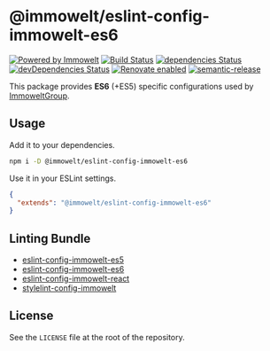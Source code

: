 # @immowelt/eslint-config-immowelt-es6

[![Powered by Immowelt](https://img.shields.io/badge/powered%20by-immowelt-yellow.svg?colorB=ffb200)](https://stackshare.io/immowelt-group/)
[![Build Status](https://travis-ci.org/ImmoweltGroup/eslint-config-immowelt-es6.svg?branch=master)](https://travis-ci.org/ImmoweltGroup/eslint-config-immowelt-es6)
[![dependencies Status](https://david-dm.org/ImmoweltGroup/eslint-config-immowelt-es6/status.svg)](https://david-dm.org/ImmoweltGroup/eslint-config-immowelt-es6)
[![devDependencies Status](https://david-dm.org/ImmoweltGroup/eslint-config-immowelt-es6/dev-status.svg)](https://david-dm.org/ImmoweltGroup/eslint-config-immowelt-es6?type=dev)
[![Renovate enabled](https://img.shields.io/badge/renovate-enabled-brightgreen.svg)](https://renovateapp.com/)
[![semantic-release](https://img.shields.io/badge/%20%20%F0%9F%93%A6%F0%9F%9A%80-semantic--release-e10079.svg)](https://github.com/semantic-release/semantic-release)

This package provides **ES6** (+ES5) specific configurations used by [ImmoweltGroup](https://github.com/ImmoweltGroup).

## Usage

Add it to your dependencies.

```bash
npm i -D @immowelt/eslint-config-immowelt-es6
```

Use it in your ESLint settings.

```json
{
  "extends": "@immowelt/eslint-config-immowelt-es6"
}
```

## Linting Bundle

* [eslint-config-immowelt-es5](https://github.com/ImmoweltGroup/eslint-config-immowelt-es5)
* [eslint-config-immowelt-es6](https://github.com/ImmoweltGroup/eslint-config-immowelt-es6)
* [eslint-config-immowelt-react](https://github.com/ImmoweltGroup/eslint-config-immowelt-react)
* [stylelint-config-immowelt](https://github.com/ImmoweltGroup/stylelint-config-immowelt)

## License

See the `LICENSE` file at the root of the repository.
